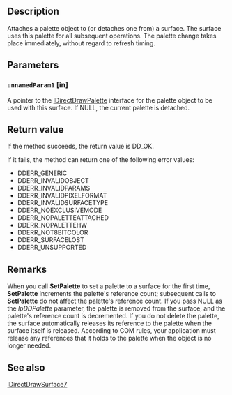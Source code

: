 ## Description

Attaches a palette object to (or detaches one from) a surface. The surface uses this palette for all subsequent operations. The palette change takes place immediately, without regard to refresh timing.

## Parameters

### `unnamedParam1` [in]

A pointer to the [IDirectDrawPalette](https://learn.microsoft.com/windows/desktop/api/ddraw/nn-ddraw-idirectdrawpalette) interface for the palette object to be used with this surface. If NULL, the current palette is detached.

## Return value

If the method succeeds, the return value is DD_OK.

If it fails, the method can return one of the following error values:

* DDERR_GENERIC
* DDERR_INVALIDOBJECT
* DDERR_INVALIDPARAMS
* DDERR_INVALIDPIXELFORMAT
* DDERR_INVALIDSURFACETYPE
* DDERR_NOEXCLUSIVEMODE
* DDERR_NOPALETTEATTACHED
* DDERR_NOPALETTEHW
* DDERR_NOT8BITCOLOR
* DDERR_SURFACELOST
* DDERR_UNSUPPORTED

## Remarks

When you call **SetPalette** to set a palette to a surface for the first time, **SetPalette** increments the palette's reference count; subsequent calls to **SetPalette** do not affect the palette's reference count. If you pass NULL as the *lpDDPalette* parameter, the palette is removed from the surface, and the palette's reference count is decremented. If you do not delete the palette, the surface automatically releases its reference to the palette when the surface itself is released. According to COM rules, your application must release any references that it holds to the palette when the object is no longer needed.

## See also

[IDirectDrawSurface7](https://learn.microsoft.com/windows/desktop/api/ddraw/nn-ddraw-idirectdrawsurface7)


